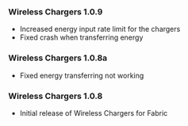 ### Wireless Chargers 1.0.9
- Increased energy input rate limit for the chargers
- Fixed crash when transferring energy

### Wireless Chargers 1.0.8a
- Fixed energy transferring not working

### Wireless Chargers 1.0.8
- Initial release of Wireless Chargers for Fabric
